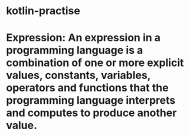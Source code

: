 # kotlin-practise


# Expression: An expression in a programming language is a combination of one or more explicit values, constants, variables, operators and functions that the programming language interprets and computes to produce another value.
